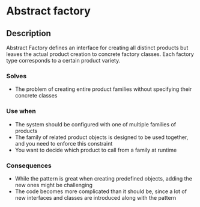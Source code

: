 # Abstract factory

## Description 

Abstract Factory defines an interface for creating all distinct products 
but leaves the actual product creation to concrete factory classes. 
Each factory type corresponds to a certain product variety.

### Solves

* The problem of creating entire product families without specifying their concrete classes

### Use when

* The system should be configured with one of multiple families of products
* The family of related product objects is designed to be used together, and you need to enforce this constraint
* You want to decide which product to call from a family at runtime

### Consequences

* While the pattern is great when creating predefined objects, adding the new ones might be challenging
* The code becomes more complicated than it should be, 
  since a lot of new interfaces and classes are introduced along with the pattern